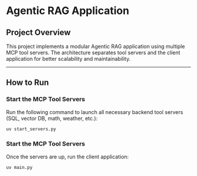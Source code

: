 # Agentic RAG Application

## Project Overview

This project implements a modular Agentic RAG application using multiple MCP tool servers. The architecture separates tool servers and the client application for better scalability and maintainability.

---

## How to Run

### Start the MCP Tool Servers

Run the following command to launch all necessary backend tool servers (SQL, vector DB, math, weather, etc.):

```bash
uv start_servers.py
```

### Start the MCP Tool Servers

Once the servers are up, run the client application:

```bash
uv main.py
```
